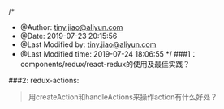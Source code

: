 /*
 * @Author: tiny.jiao@aliyun.com 
 * @Date: 2019-07-23 20:15:56 
 * @Last Modified by: tiny.jiao@aliyun.com
 * @Last Modified time: 2019-07-24 18:06:55
 */
###1：components/redux/react-redux的使用及最佳实践？

###2: redux-actions:
>用createAction和handleActions来操作action有什么好处？

